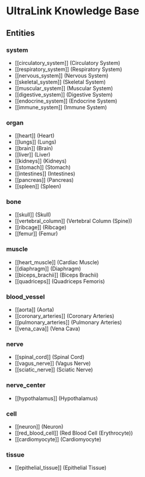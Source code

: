 # UltraLink Knowledge Base

## Entities

### system

- [[circulatory_system]] (Circulatory System)
- [[respiratory_system]] (Respiratory System)
- [[nervous_system]] (Nervous System)
- [[skeletal_system]] (Skeletal System)
- [[muscular_system]] (Muscular System)
- [[digestive_system]] (Digestive System)
- [[endocrine_system]] (Endocrine System)
- [[immune_system]] (Immune System)

### organ

- [[heart]] (Heart)
- [[lungs]] (Lungs)
- [[brain]] (Brain)
- [[liver]] (Liver)
- [[kidneys]] (Kidneys)
- [[stomach]] (Stomach)
- [[intestines]] (Intestines)
- [[pancreas]] (Pancreas)
- [[spleen]] (Spleen)

### bone

- [[skull]] (Skull)
- [[vertebral_column]] (Vertebral Column (Spine))
- [[ribcage]] (Ribcage)
- [[femur]] (Femur)

### muscle

- [[heart_muscle]] (Cardiac Muscle)
- [[diaphragm]] (Diaphragm)
- [[biceps_brachii]] (Biceps Brachii)
- [[quadriceps]] (Quadriceps Femoris)

### blood_vessel

- [[aorta]] (Aorta)
- [[coronary_arteries]] (Coronary Arteries)
- [[pulmonary_arteries]] (Pulmonary Arteries)
- [[vena_cava]] (Vena Cava)

### nerve

- [[spinal_cord]] (Spinal Cord)
- [[vagus_nerve]] (Vagus Nerve)
- [[sciatic_nerve]] (Sciatic Nerve)

### nerve_center

- [[hypothalamus]] (Hypothalamus)

### cell

- [[neuron]] (Neuron)
- [[red_blood_cell]] (Red Blood Cell (Erythrocyte))
- [[cardiomyocyte]] (Cardiomyocyte)

### tissue

- [[epithelial_tissue]] (Epithelial Tissue)

